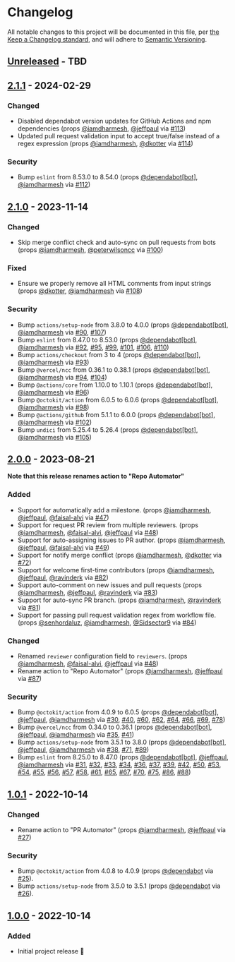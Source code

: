 # Changelog

All notable changes to this project will be documented in this file, per [the Keep a Changelog standard](http://keepachangelog.com/), and will adhere to [Semantic Versioning](http://semver.org/).

## [Unreleased] - TBD

## [2.1.1] - 2024-02-29
### Changed
- Disabled dependabot version updates for GitHub Actions and npm dependencies (props [@iamdharmesh](https://github.com/iamdharmesh), [@jeffpaul](https://github.com/jeffpaul) via [#113](https://github.com/10up/action-repo-automator/pull/113))
- Updated pull request validation input to accept true/false instead of a regex expression (props [@iamdharmesh](https://github.com/iamdharmesh), [@dkotter](https://github.com/dkotter) via [#114](https://github.com/10up/action-repo-automator/pull/114))

### Security
- Bump `eslint` from 8.53.0 to 8.54.0 (props [@dependabot[bot]](https://github.com/apps/dependabot), [@iamdharmesh](https://github.com/iamdharmesh) via [#112](https://github.com/10up/action-repo-automator/pull/112))

## [2.1.0] - 2023-11-14
### Changed
- Skip merge conflict check and auto-sync on pull requests from bots (props [@iamdharmesh](https://github.com/iamdharmesh), [@peterwilsoncc](https://github.com/peterwilsoncc) via [#100](https://github.com/10up/action-repo-automator/pull/100))

### Fixed
- Ensure we properly remove all HTML comments from input strings (props [@dkotter](https://github.com/dkotter), [@iamdharmesh](https://github.com/iamdharmesh) via [#108](https://github.com/10up/action-repo-automator/pull/108))

### Security
- Bump `actions/setup-node` from 3.8.0 to 4.0.0 (props [@dependabot[bot]](https://github.com/apps/dependabot), [@iamdharmesh](https://github.com/iamdharmesh) via [#90](https://github.com/10up/action-repo-automator/pull/90), [#107](https://github.com/10up/action-repo-automator/pull/107))
- Bump `eslint` from 8.47.0 to 8.53.0 (props [@dependabot[bot]](https://github.com/apps/dependabot), [@iamdharmesh](https://github.com/iamdharmesh) via [#92](https://github.com/10up/action-repo-automator/pull/92), [#95](https://github.com/10up/action-repo-automator/pull/95), [#99](https://github.com/10up/action-repo-automator/pull/99), [#101](https://github.com/10up/action-repo-automator/pull/101), [#106](https://github.com/10up/action-repo-automator/pull/106), [#110](https://github.com/10up/action-repo-automator/pull/110))
- Bump `actions/checkout` from 3 to 4 (props [@dependabot[bot]](https://github.com/apps/dependabot), [@iamdharmesh](https://github.com/iamdharmesh) via [#93](https://github.com/10up/action-repo-automator/pull/93))
- Bump `@vercel/ncc` from 0.36.1 to 0.38.1 (props [@dependabot[bot]](https://github.com/apps/dependabot), [@iamdharmesh](https://github.com/iamdharmesh) via [#94](https://github.com/10up/action-repo-automator/pull/94), [#104](https://github.com/10up/action-repo-automator/pull/104))
- Bump `@actions/core` from 1.10.0 to 1.10.1 (props [@dependabot[bot]](https://github.com/apps/dependabot), [@iamdharmesh](https://github.com/iamdharmesh) via [#96](https://github.com/10up/action-repo-automator/pull/96))
- Bump `@octokit/action` from 6.0.5 to 6.0.6 (props [@dependabot[bot]](https://github.com/apps/dependabot), [@iamdharmesh](https://github.com/iamdharmesh) via [#98](https://github.com/10up/action-repo-automator/pull/98))
- Bump `@actions/github` from 5.1.1 to 6.0.0 (props [@dependabot[bot]](https://github.com/apps/dependabot), [@iamdharmesh](https://github.com/iamdharmesh) via [#102](https://github.com/10up/action-repo-automator/pull/102))
- Bump `undici` from 5.25.4 to 5.26.4 (props [@dependabot[bot]](https://github.com/apps/dependabot), [@iamdharmesh](https://github.com/iamdharmesh) via [#105](https://github.com/10up/action-repo-automator/pull/105))

## [2.0.0] - 2023-08-21
**Note that this release renames action to "Repo Automator"**

### Added
- Support for automatically add a milestone. (props [@iamdharmesh](https://github.com/iamdharmesh), [@jeffpaul](https://github.com/jeffpaul), [@faisal-alvi](https://github.com/faisal-alvi) via [#47](https://github.com/10up/action-pr-automator/pull/47))
- Support for request PR review from multiple reviewers. (props [@iamdharmesh](https://github.com/iamdharmesh), [@faisal-alvi](https://github.com/faisal-alvi), [@jeffpaul](https://github.com/jeffpaul) via [#48](https://github.com/10up/action-pr-automator/pull/48))
- Support for auto-assigning issues to PR author. (props [@iamdharmesh](https://github.com/iamdharmesh), [@jeffpaul](https://github.com/jeffpaul), [@faisal-alvi](https://github.com/faisal-alvi) via [#49](https://github.com/10up/action-pr-automator/pull/49))
- Support for notify merge conflict (props [@iamdharmesh](https://github.com/iamdharmesh), [@dkotter](https://github.com/dkotter) via [#72](https://github.com/10up/action-pr-automator/pull/72))
- Support for welcome first-time contributors (props [@iamdharmesh](https://github.com/iamdharmesh), [@jeffpaul](https://github.com/jeffpaul), [@ravinderk](https://github.com/ravinderk) via [#82](https://github.com/10up/action-pr-automator/pull/82))
- Support auto-comment on new issues and pull requests (props [@iamdharmesh](https://github.com/iamdharmesh), [@jeffpaul](https://github.com/jeffpaul), [@ravinderk](https://github.com/ravinderk) via [#83](https://github.com/10up/action-pr-automator/pull/83))
- Support for auto-sync PR branch. (props [@iamdharmesh](https://github.com/iamdharmesh), [@ravinderk](https://github.com/ravinderk) via [#81](https://github.com/10up/action-pr-automator/pull/81))
- Support for passing pull request validation regex from workflow file. (props [@senhordaluz](https://github.com/senhordaluz), [@iamdharmesh](https://github.com/iamdharmesh), [@Sidsector9](https://github.com/Sidsector9) via [#84](https://github.com/10up/action-pr-automator/pull/84))

### Changed
- Renamed `reviewer` configuration field to `reviewers`. (props [@iamdharmesh](https://github.com/iamdharmesh), [@faisal-alvi](https://github.com/faisal-alvi), [@jeffpaul](https://github.com/jeffpaul) via [#48](https://github.com/10up/action-pr-automator/pull/48))
- Rename action to "Repo Automator" (props [@iamdharmesh](https://github.com/iamdharmesh), [@jeffpaul](https://github.com/jeffpaul) via [#87](https://github.com/10up/action-repo-automator/pull/87))

### Security
- Bump `@octokit/action` from 4.0.9 to 6.0.5 (props [@dependabot[bot]](https://github.com/apps/dependabot), [@jeffpaul](https://github.com/jeffpaul), [@iamdharmesh](https://github.com/iamdharmesh) via [#30](https://github.com/10up/action-pr-automator/pull/30), [#40](https://github.com/10up/action-pr-automator/pull/40), [#60](https://github.com/10up/action-pr-automator/pull/60), [#62](https://github.com/10up/action-pr-automator/pull/62), [#64](https://github.com/10up/action-pr-automator/pull/64), [#66](https://github.com/10up/action-pr-automator/pull/66), [#69](https://github.com/10up/action-pr-automator/pull/69), [#78](https://github.com/10up/action-pr-automator/pull/78))
- Bump `@vercel/ncc` from 0.34.0 to 0.36.1 (props [@dependabot[bot]](https://github.com/apps/dependabot), [@jeffpaul](https://github.com/jeffpaul), [@iamdharmesh](https://github.com/iamdharmesh) via [#35](https://github.com/10up/action-pr-automator/pull/35), [#41](https://github.com/10up/action-pr-automator/pull/41))
- Bump `actions/setup-node` from 3.5.1 to 3.8.0 (props [@dependabot[bot]](https://github.com/apps/dependabot), [@jeffpaul](https://github.com/jeffpaul), [@iamdharmesh](https://github.com/iamdharmesh) via [#38](https://github.com/10up/action-pr-automator/pull/38), [#71](https://github.com/10up/action-pr-automator/pull/71), [#89](https://github.com/10up/action-pr-automator/pull/89))
- Bump `eslint` from 8.25.0 to 8.47.0 (props [@dependabot[bot]](https://github.com/apps/dependabot), [@jeffpaul](https://github.com/jeffpaul), [@iamdharmesh](https://github.com/iamdharmesh) via [#31](https://github.com/10up/action-pr-automator/pull/31), [#32](https://github.com/10up/action-pr-automator/pull/32), [#33](https://github.com/10up/action-pr-automator/pull/33), [#34](https://github.com/10up/action-pr-automator/pull/34), [#36](https://github.com/10up/action-pr-automator/pull/36), [#37](https://github.com/10up/action-pr-automator/pull/37), [#39](https://github.com/10up/action-pr-automator/pull/39), [#42](https://github.com/10up/action-pr-automator/pull/42), [#50](https://github.com/10up/action-pr-automator/pull/50), [#53](https://github.com/10up/action-pr-automator/pull/53), [#54](https://github.com/10up/action-pr-automator/pull/54), [#55](https://github.com/10up/action-pr-automator/pull/55), [#56](https://github.com/10up/action-pr-automator/pull/56), [#57](https://github.com/10up/action-pr-automator/pull/57), [#58](https://github.com/10up/action-pr-automator/pull/58), [#61](https://github.com/10up/action-pr-automator/pull/61), [#65](https://github.com/10up/action-pr-automator/pull/65), [#67](https://github.com/10up/action-pr-automator/pull/67), [#70](https://github.com/10up/action-pr-automator/pull/70), [#75](https://github.com/10up/action-pr-automator/pull/75), [#86](https://github.com/10up/action-pr-automator/pull/86), [#88](https://github.com/10up/action-pr-automator/pull/88))

## [1.0.1] - 2022-10-14
### Changed
- Rename action to "PR Automator" (props [@iamdharmesh](https://github.com/iamdharmesh), [@jeffpaul](https://github.com/jeffpaul) via [#27](https://github.com/10up/action-repo-automator/pull/27))

### Security
- Bump `@octokit/action` from 4.0.8 to 4.0.9 (props [@dependabot](https://github.com/apps/dependabot) via [#25](https://github.com/10up/action-repo-automator/pull/25)).
- Bump `actions/setup-node` from 3.5.0 to 3.5.1 (props [@dependabot](https://github.com/apps/dependabot) via [#26](https://github.com/10up/action-repo-automator/pull/26)).

## [1.0.0] - 2022-10-14
### Added
- Initial project release 🎉

[Unreleased]: https://github.com/10up/action-repo-automator/compare/trunk...develop
[2.1.1]: https://github.com/10up/action-repo-automator/compare/2.1.0..2.1.1
[2.1.0]: https://github.com/10up/action-repo-automator/compare/2.0.0..2.1.0
[2.0.0]: https://github.com/10up/action-repo-automator/compare/1.0.1..2.0.0
[1.0.1]: https://github.com/10up/action-repo-automator/compare/1.0.0..1.0.1
[1.0.0]: https://github.com/10up/action-repo-automator/releases/tag/1.0.0
